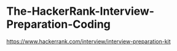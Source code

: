 # The-HackerRank-Interview-Preparation-Coding
https://www.hackerrank.com/interview/interview-preparation-kit
